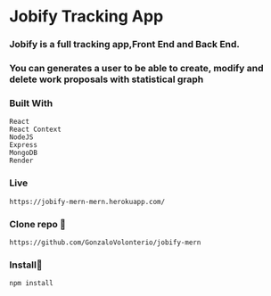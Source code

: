 # Jobify Tracking App

### Jobify is a full tracking app,Front End and Back End.
### You can generates a user to be able to create, modify and delete work proposals with statistical graph 

### Built With

```
React
React Context
NodeJS
Express
MongoDB
Render

```
### Live

```
https://jobify-mern-mern.herokuapp.com/

```
### Clone repo 🔧

```
https://github.com/GonzaloVolonterio/jobify-mern

```
### Install🔧

```
npm install
```

